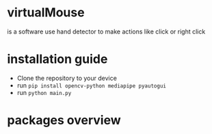 # virtualMouse
is a software use hand detector
to make actions like click or right click


# installation guide
 - Clone the repository to your device
 - run ``` pip install opencv-python mediapipe pyautogui ```
 - run ``` python main.py ```

# packages overview
